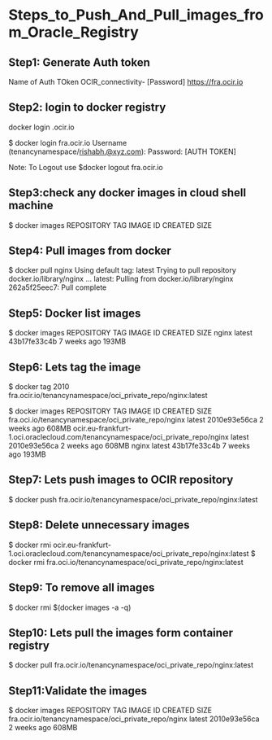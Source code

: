 # Steps_to_Push_And_Pull_images_from_Oracle_Registry

## Step1: Generate Auth token

Name of Auth TOken OCIR_connectivity- [Password]
https://fra.ocir.io

## Step2: login to docker registry
docker login <region-key>.ocir.io

$ docker login fra.ocir.io
Username (tenancynamespace/rishabh.@xyz.com): 
Password: [AUTH TOKEN]

Note: To Logout use $docker logout fra.ocir.io

## Step3:check any docker images in cloud shell machine

$ docker images
REPOSITORY          TAG                 IMAGE ID            CREATED             SIZE

## Step4: Pull images from docker

$ docker pull nginx
Using default tag: latest
Trying to pull repository docker.io/library/nginx ... 
latest: Pulling from docker.io/library/nginx
262a5f25eec7: Pull complete 

## Step5: Docker list images

$ docker images
REPOSITORY          TAG                 IMAGE ID            CREATED             SIZE
nginx               latest              43b17fe33c4b        7 weeks ago         193MB

## Step6: Lets tag the image

$ docker tag 2010 fra.ocir.io/tenancynamespace/oci_private_repo/nginx:latest

$ docker images
REPOSITORY                                                                     TAG                 IMAGE ID            CREATED             SIZE
fra.oci.io/tenancynamespace/oci_private_repo/nginx                                latest              2010e93e56ca        2 weeks ago         608MB
ocir.eu-frankfurt-1.oci.oraclecloud.com/tenancynamespace/oci_private_repo/nginx   latest              2010e93e56ca        2 weeks ago         608MB
nginx                                                                          latest              43b17fe33c4b        7 weeks ago         193MB


## Step7: Lets push images to OCIR repository

$ docker push fra.ocir.io/tenancynamespace/oci_private_repo/nginx:latest

## Step8: Delete unnecessary images

$ docker rmi ocir.eu-frankfurt-1.oci.oraclecloud.com/tenancynamespace/oci_private_repo/nginx:latest
$ docker rmi fra.oci.io/tenancynamespace/oci_private_repo/nginx:latest

## Step9: To remove all images
$ docker rmi $(docker images -a -q)


## Step10: Lets pull the images form container registry

$ docker pull fra.ocir.io/tenancynamespace/oci_private_repo/nginx:latest


## Step11:Validate the images
$ docker images
REPOSITORY                                         TAG                 IMAGE ID            CREATED             SIZE
fra.ocir.io/tenancynamespace/oci_private_repo/nginx   latest              2010e93e56ca        2 weeks ago         608MB
